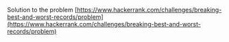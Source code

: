 Solution to the problem [https://www.hackerrank.com/challenges/breaking-best-and-worst-records/problem](https://www.hackerrank.com/challenges/breaking-best-and-worst-records/problem)
